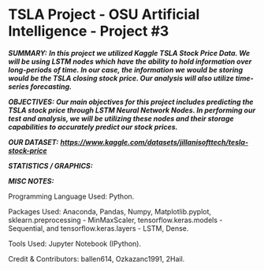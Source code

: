 # TSLA Project - OSU Artificial Intelligence - Project #3

***SUMMARY:***
  ***In this project we utilized Kaggle TSLA Stock Price Data. We will be using LSTM nodes which have the ability to hold information over long-periods of time. In our case, the information we would be storing would be the TSLA closing stock price. Our analysis will also utilize time-series forecasting.***

***OBJECTIVES:***
  ***Our main objectives for this project includes predicting the TSLA stock price through LSTM Neural Network Nodes. In performing our test and analysis, we will be utilizing these nodes and their storage capabilities to accurately predict our stock prices.***

***OUR DATASET:*** ***https://www.kaggle.com/datasets/jillanisofttech/tesla-stock-price***

***STATISTICS / GRAPHICS:***

***MISC NOTES:***

Programming Language Used: Python.

Packages Used: Anaconda, Pandas, Numpy, Matplotlib.pyplot, sklearn.preprocessing - MinMaxScaler,  tensorflow.keras.models - Sequential, and tensorflow.keras.layers - LSTM, Dense.

Tools Used: Jupyter Notebook (IPython).

Credit & Contributors: ballen614, Ozkazanc1991, 2Hail.
